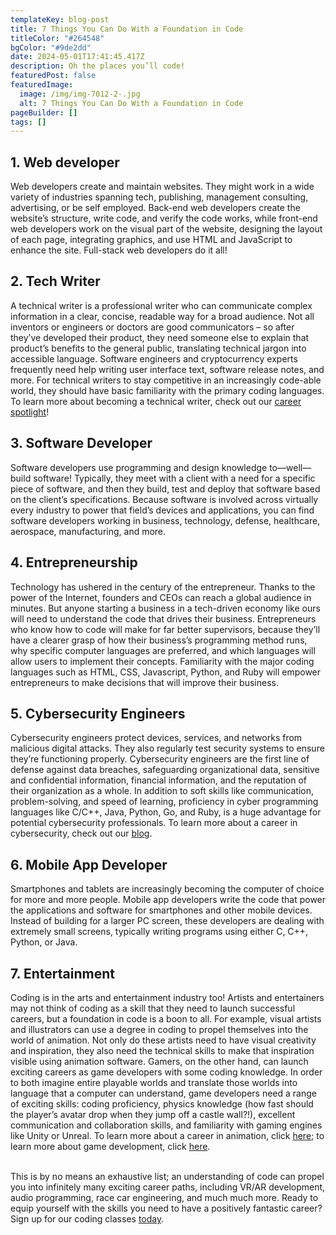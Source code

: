 ```yaml
---
templateKey: blog-post
title: 7 Things You Can Do With a Foundation in Code
titleColor: "#264548"
bgColor: "#9de2dd"
date: 2024-05-01T17:41:45.417Z
description: Oh the places you’ll code!
featuredPost: false
featuredImage:
  image: /img/img-7012-2-.jpg
  alt: 7 Things You Can Do With a Foundation in Code
pageBuilder: []
tags: []
---
```

## 1. Web developer

Web developers create and maintain websites. They might work in a wide variety of industries spanning tech, publishing, management consulting, advertising, or be self employed. Back-end web developers create the website’s structure, write code, and verify the code works, while front-end web developers work on the visual part of the website, designing the layout of each page, integrating graphics, and use HTML and JavaScript to enhance the site. Full-stack web developers do it all!

## 2. Tech Writer

A technical writer is a professional writer who can communicate complex information in a clear, concise, readable way for a broad audience. Not all inventors or engineers or doctors are good communicators – so after they’ve developed their product, they need someone else to explain that product’s benefits to the general public, translating technical jargon into accessible language. Software engineers and cryptocurrency experts frequently need help writing user interface text, software release notes, and more. For technical writers to stay competitive in an increasingly code-able world, they should have basic familiarity with the primary coding languages. To learn more about becoming a technical writer, check out our [career spotlight](https://www.thecodingspace.com/blog/2023-02-15-coding-career-spotlight-technical-writer/)!

## 3. Software Developer

Software developers use programming and design knowledge to—well—build software! Typically, they meet with a client with a need for a specific piece of software, and then they build, test and deploy that software based on the client’s specifications. Because software is involved across virtually every industry to power that field’s devices and applications, you can find software developers working in business, technology, defense, healthcare, aerospace, manufacturing, and more.

## 4. Entrepreneurship

Technology has ushered in the century of the entrepreneur. Thanks to the power of the Internet, founders and CEOs can reach a global audience in minutes. But anyone starting a business in a tech-driven economy like ours will need to understand the code that drives their business. Entrepreneurs who know how to code will make for far better supervisors, because they’ll have a clearer grasp of how their business’s programming method runs, why specific computer languages are preferred, and which languages will allow users to implement their concepts. Familiarity with the major coding languages such as HTML, CSS, Javascript, Python, and Ruby will empower entrepreneurs to make decisions that will improve their business. 

## 5. Cybersecurity Engineers

Cybersecurity engineers protect devices, services, and networks from malicious digital attacks. They also regularly test security systems to ensure they’re functioning properly. Cybersecurity engineers are the first line of defense against data breaches, safeguarding organizational data, sensitive and confidential information, financial information, and the reputation of their organization as a whole. In addition to soft skills like communication, problem-solving, and speed of learning, proficiency in cyber programming languages like C/C++, Java, Python, Go, and Ruby, is a huge advantage for potential cybersecurity professionals. To learn more about a career in cybersecurity, check out our [blog](https://www.thecodingspace.com/blog/2022-11-26-coding-career-spotlight-cybersecurity-engineer/).

## 6. Mobile App Developer

Smartphones and tablets are increasingly becoming the computer of choice for more and more people. Mobile app developers write the code that power the applications and software for smartphones and other mobile devices. Instead of building for a larger PC screen, these developers are dealing with extremely small screens, typically writing programs using either C, C++, Python, or Java. 

## 7. Entertainment

Coding is in the arts and entertainment industry too! Artists and entertainers may not think of coding as a skill that they need to launch successful careers, but a foundation in code is a boon to all. For example, visual artists and illustrators can use a degree in coding to propel themselves into the world of animation. Not only do these artists need to have visual creativity and inspiration, they also need the technical skills to make that inspiration visible using animation software. Gamers, on the other hand, can launch exciting careers as game developers with some coding knowledge. In order to both imagine entire playable worlds and translate those worlds into language that a computer can understand, game developers need a range of exciting skills: coding proficiency, physics knowledge (how fast should the player’s avatar drop when they jump off a castle wall?!), excellent communication and collaboration skills, and familiarity with gaming engines like Unity or Unreal. To learn more about a career in animation, click [here](https://www.thecodingspace.com/blog/2022-08-01-coding-career-spotlight-animation/); to learn more about game development, click [here](https://www.thecodingspace.com/blog/2022-08-28-coding-career-spotlight-video-game-developer/).

\
This is by no means an exhaustive list; an understanding of code can propel you into infinitely many exciting career paths, including VR/AR development, audio programming, race car engineering, and much much more. Ready to equip yourself with the skills you need to have a positively fantastic career? Sign up for our coding classes [today](https://www.thecodingspace.com/classes).